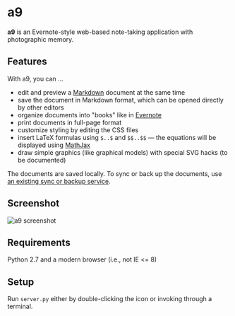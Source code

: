 a9
==

**a9** is an Evernote-style web-based note-taking application with photographic memory.

Features
--------

With a9, you can ...

* edit and preview a [Markdown](http://daringfireball.net/projects/markdown/) document at the same time
* save the document in Markdown format, which can be opened directly by other editors
* organize documents into "books" like in [Evernote](https://evernote.com/)
* print documents in full-page format
* customize styling by editing the CSS files
* insert LaTeX formulas using `$..$` and `$$..$$` — the equations will be displayed using [MathJax](http://www.mathjax.org/)
* draw simple graphics (like graphical models) with special SVG hacks (to be documented)

The documents are saved locally.
To sync or back up the documents, use [an existing sync or backup service](http://alternativeto.net/category/backup-and-sync/).

Screenshot
----------

![a9 screenshot](/../screenshot/static/images/screenshot.png?raw=true "a9 screenshot")

Requirements
------------

Python 2.7 and a modern browser (i.e., not IE <= 8)

Setup
-----

Run `server.py` either by double-clicking the icon or invoking through a terminal.
